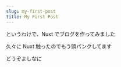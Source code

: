 ```yaml
---
slug: my-first-post
title: My First Post
---
```


というわけで、Nuxt でブログを作ってみました

久々に Nuxt 触ったのでもう頭パンクしてます

どうぞよしなに
